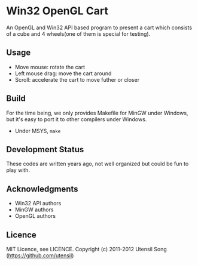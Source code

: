 Win32 OpenGL Cart
===================

An OpenGL and Win32 API based program to present a cart which consists of a cube and 4 wheels(one of them is special for testing).

Usage
-----------------

* Move mouse: rotate the cart
* Left mouse drag: move the cart around
* Scroll: accelerate the cart to move futher or closer
 

Build
-----------------

For the time being, we only provides Makefile for MinGW under Windows, but it's easy to port it to other compilers under Windows.

* Under MSYS, `make`

Development Status
-------------------

These codes are written years ago, not well organized but could be fun to play with.

Acknowledgments
-----------------

* Win32 API authors
* MinGW authors
* OpenGL authors

Licence
-----------------

MIT Licence, see LICENCE.
Copyright (c) 2011-2012 Utensil Song (https://github.com/utensil)